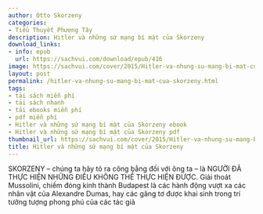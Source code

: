 ```yaml
---
author: Otto Skorzeny
categories:
- Tiểu Thuyết Phương Tây
description: Hitler và những sứ mạng bí mật của Skorzeny
download_links:
- info: epub
  url: https://sachvui.com/download/epub/416
image: https://sachvui.com/cover/2015/Hitler-va-nhung-su-mang-bi-mat-cua-Skorzeny.jpg
layout: post
permalink: /hitler-va-nhung-su-mang-bi-mat-cua-skorzeny.html
tags:
- tải sách miễn phí
- tải sách nhanh
- tải ebooks miễn phí
- pdf miễn phí
- Hitler và những sứ mạng bí mật của Skorzeny ebook
- Hitler và những sứ mạng bí mật của Skorzeny pdf
thumbnail_url: https://sachvui.com/cover/2015/Hitler-va-nhung-su-mang-bi-mat-cua-Skorzeny.jpg
title: Hitler và những sứ mạng bí mật của Skorzeny
---
```


 <div class="item-desc text-justify"> SKORZENY – chúng ta hãy tỏ ra công bằng đối với ông ta – là NGƯỜI ĐÃ THỰC HIỆN NHỮNG ĐIỀU KHÔNG THỂ THỰC HIỆN ĐƯỢC. Giải thoát Mussolini, chiếm đóng kinh thành Budapest là các hành động vượt xa các nhân vật của Alexandre Dumas, hay các găng tơ được khai sinh trong trí tưởng tượng phong phú của các tác giả </div>